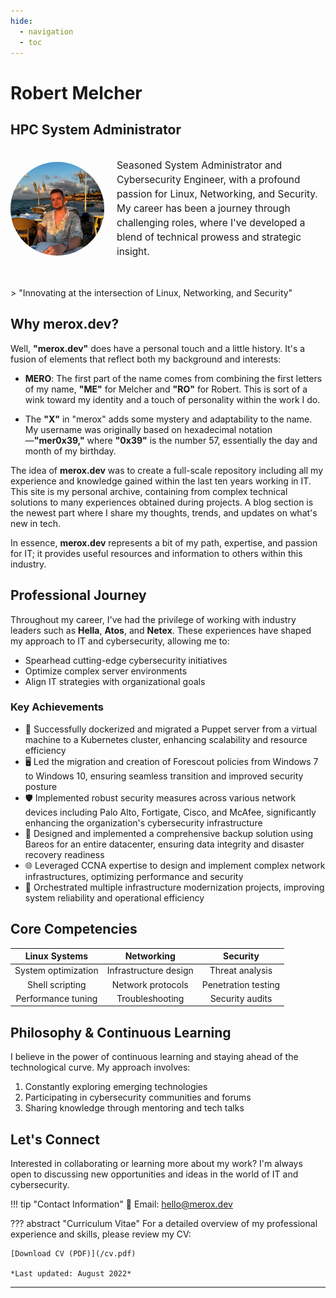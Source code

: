```yaml
---
hide:
  - navigation
  - toc
---
```


# Robert Melcher
## HPC System Administrator 

<div style="display: flex; align-items: center; margin-bottom: 30px;">
    <img src="/images/robertmelcher1.jpg" alt="Robert Melcher" style="border-radius: 50%; width: 150px; height: 150px; margin-right: 20px;">
    <p style="font-size: 1.1em; line-height: 1.5;">
Seasoned System Administrator and Cybersecurity Engineer, with a profound passion for Linux, Networking, and Security. My career has been a journey through challenging roles, where I've developed a blend of technical prowess and strategic insight.
    </p>
</div>
> "Innovating at the intersection of Linux, Networking, and Security"


## Why merox.dev?

Well, **"merox.dev"** does have a personal touch and a little history. It's a fusion of elements that reflect both my background and interests:

- **MERO**: The first part of the name comes from combining the first letters of my name, **"ME"** for Melcher and **"RO"** for Robert. This is sort of a wink toward my identity and a touch of personality within the work I do.

- The **"X"** in "merox" adds some mystery and adaptability to the name. My username was originally based on hexadecimal notation—**"mer0x39,"** where **"0x39"** is the number 57, essentially the day and month of my birthday.

The idea of **merox.dev** was to create a full-scale repository including all my experience and knowledge gained within the last ten years working in IT. This site is my personal archive, containing from complex technical solutions to many experiences obtained during projects. A blog section is the newest part where I share my thoughts, trends, and updates on what's new in tech.

In essence, **merox.dev** represents a bit of my path, expertise, and passion for IT; it provides useful resources and information to others within this industry.


## Professional Journey

Throughout my career, I've had the privilege of working with industry leaders such as **Hella**, **Atos**, and **Netex**. These experiences have shaped my approach to IT and cybersecurity, allowing me to:

- Spearhead cutting-edge cybersecurity initiatives
- Optimize complex server environments
- Align IT strategies with organizational goals

### Key Achievements

* 🐳 Successfully dockerized and migrated a Puppet server from a virtual machine to a Kubernetes cluster, enhancing scalability and resource efficiency
* 🖥️ Led the migration and creation of Forescout policies from Windows 7 to Windows 10, ensuring seamless transition and improved security posture
* 🛡️ Implemented robust security measures across various network devices including Palo Alto, Fortigate, Cisco, and McAfee, significantly enhancing the organization's cybersecurity infrastructure
* 💾 Designed and implemented a comprehensive backup solution using Bareos for an entire datacenter, ensuring data integrity and disaster recovery readiness
* 🌐 Leveraged CCNA expertise to design and implement complex network infrastructures, optimizing performance and security
* 🚀 Orchestrated multiple infrastructure modernization projects, improving system reliability and operational efficiency

## Core Competencies

| Linux Systems | Networking | Security |
|:-------------:|:----------:|:--------:|
| System optimization | Infrastructure design | Threat analysis |
| Shell scripting | Network protocols | Penetration testing |
| Performance tuning | Troubleshooting | Security audits |

## Philosophy & Continuous Learning

I believe in the power of continuous learning and staying ahead of the technological curve. My approach involves:

1. Constantly exploring emerging technologies
2. Participating in cybersecurity communities and forums
3. Sharing knowledge through mentoring and tech talks

## Let's Connect

Interested in collaborating or learning more about my work? I'm always open to discussing new opportunities and ideas in the world of IT and cybersecurity.

!!! tip "Contact Information"
    📧 Email: hello@merox.dev<br>

??? abstract "Curriculum Vitae"
    For a detailed overview of my professional experience and skills, please review my CV:
    
    [Download CV (PDF)](/cv.pdf)
    
    *Last updated: August 2022*

---